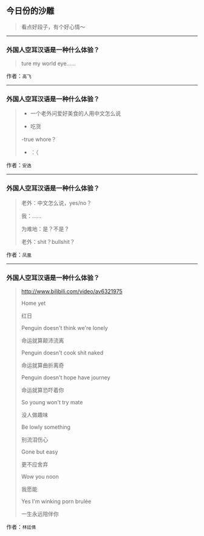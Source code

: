 ## 今日份的沙雕

> 看点好段子，有个好心情～


 
---

### 外国人空耳汉语是一种什么体验？

> ture my world eye……


作者：`高飞`

---

### 外国人空耳汉语是一种什么体验？

> - 一个老外问爱好美食的人用中文怎么说
> 
> - 吃货
> 
> -true whore？
> 
> - ：（


作者：`安逸`

---

### 外国人空耳汉语是一种什么体验？

> 老外：中文怎么说，yes/no？
> 
> 我：……
> 
> 为难地：是？不是？
> 
> 老外：shit？bullshit？


作者：`凤凰`

---

### 外国人空耳汉语是一种什么体验？

> http://www.bilibili.com/video/av6321975
> 
> Home yet
> 
> 红日
> 
> Penguin doesn't think we're lonely
> 
> 命运就算颠沛流离
> 
> Penguin doesn't cook shit naked
> 
> 命运就算曲折离奇
> 
> Penguin doesn't hope have journey
> 
> 命运就算恐吓着你
> 
> So young won't try mate
> 
> 没人做趣味
> 
> Be lowly something
> 
> 别流泪伤心
> 
> Gone but easy
> 
> 更不应舍弃
> 
> Wow you noon
> 
> 我愿能
> 
> Yes I'm winking porn brulée
> 
> 一生永远陪伴你


作者：`林廷倩`
